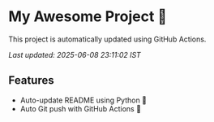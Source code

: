 # My Awesome Project 🚀

This project is automatically updated using GitHub Actions.

_Last updated: 2025-06-08 23:11:02 IST_

## Features
- Auto-update README using Python 🐍
- Auto Git push with GitHub Actions 🤖
